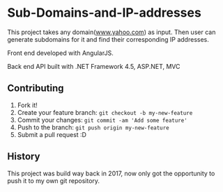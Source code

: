 # Sub-Domains-and-IP-addresses
This project takes any domain(www.yahoo.com) as input. Then user can generate subdomains for it and find their corresponding IP addresses.

Front end developed with AngularJS.

Back end API built with .NET Framework 4.5, ASP.NET, MVC



## Contributing

1. Fork it!
2. Create your feature branch: `git checkout -b my-new-feature`
3. Commit your changes: `git commit -am 'Add some feature'`
4. Push to the branch: `git push origin my-new-feature`
5. Submit a pull request :D

## History

This project was build way back in 2017, now only got the opportunity to push it to my own git repository.

